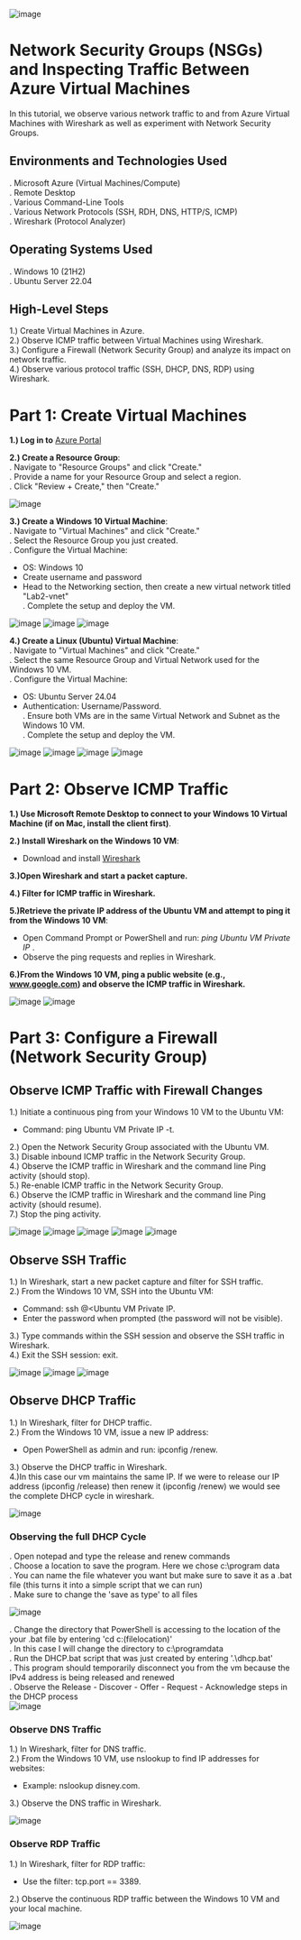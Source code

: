 <p a href="center">

  ![image](https://github.com/user-attachments/assets/79937302-672e-4f02-9edf-07d98ff2e017)
</p>

<h1>Network Security Groups (NSGs) and Inspecting Traffic Between Azure Virtual Machines</h1>

In this tutorial, we observe various network traffic to and from Azure Virtual Machines with Wireshark as well as experiment with Network Security Groups.

<h2>Environments and Technologies Used</h2>

. Microsoft Azure (Virtual Machines/Compute)<br>
. Remote Desktop<br>
. Various Command-Line Tools<br>
. Various Network Protocols (SSH, RDH, DNS, HTTP/S, ICMP)<br>
. Wireshark (Protocol Analyzer)<br>

<h2>Operating Systems Used</h2>

. Windows 10 (21H2)<br>
. Ubuntu Server 22.04<br>

<h2>High-Level Steps</h2>

1.) Create Virtual Machines in Azure.<br>
2.) Observe ICMP traffic between Virtual Machines using Wireshark.<br>
3.) Configure a Firewall (Network Security Group) and analyze its impact on network traffic.<br>
4.) Observe various protocol traffic (SSH, DHCP, DNS, RDP) using Wireshark.<br>

<h1>Part 1: Create Virtual Machines</h1>

**1.) Log in to** [Azure Portal](https://login.microsoftonline.com/organizations/oauth2/v2.0/authorize?redirect_uri=https%3A%2F%2Fportal.azure.com%2Fsignin%2Findex%2F&response_type=code%20id_token&scope=https%3A%2F%2Fmanagement.core.windows.net%2F%2Fuser_impersonation%20openid%20email%20profile&state=OpenIdConnect.AuthenticationProperties%3DsON0-jai790krMrk21_Iv00mcVrZMD9IluvQsz4ZaM_ME3UhhsSJDdicez-VakjcBZT6tvONzrOONCsEJ869d0aq4h3csgSc-aQucgurg4vKJ2fFjreFwH8Db9FSfKK_s0JDsksDw3hg6w4dVGq334ep-xpGRUQpH0HS-q1-8G_qw4aRHRDgEr7qNiuy50wiXWmO7wRp_ZkowxtAgF4eM2NqhhE_7cCshQE0KeDySHSfgqiCL0E9s4iLe1Vvx8_iiZQMebtqxAk8tuIRgoBPr98E-WMA8ypfJ1HrGhu64KInNuUD8_5QDWTVMA78ibHwHykZQV0gGGKGxPA5loeORTx9vyvFDwMhKOIdpOuoq2UJoayNdmm8iOQ83DmDcJFrLsAzQzyz6A7OO1HpyaLGuZaagOr5kb-MBQG6LHKNFoRmadMeHtBBjIeD59MNIX8kzrZ4auC6GELoCTROykYXu1jr5A9Eg2lc3I7RB5smBng1cY_p_CgWx4pYCONpvJNFpjuTPArXlpUWMYjGbJppYIR4Sk5teGFO5ecxFzw9mjZH3fPLshtVxtyZv19HxXvp&response_mode=form_post&nonce=638802648691811339.ZWJhMDIxZjItZDk4Mi00ZGQ2LTg0ZjAtN2RjYjFmMDk1MmNjNzY0OTI0NzctNzQxZS00ZmNkLThmMWYtNzU5ZGFjMGNlMTA1&client_id=c44b4083-3bb0-49c1-b47d-974e53cbdf3c&site_id=501430&client-request-id=efd57589-611a-40f4-90a8-546352cf44ff&x-client-SKU=ID_NET472&x-client-ver=8.3.0.0)<br>

**2.) Create a Resource Group**:<br />
. Navigate to "Resource Groups" and click "Create."<br>
. Provide a name for your Resource Group and select a region.<br>
. Click "Review + Create," then "Create."<br>

![image](https://github.com/user-attachments/assets/8e48c8a6-c773-48b2-b594-5a75a964b329)

**3.) Create a Windows 10 Virtual Machine**:<br>
. Navigate to "Virtual Machines" and click "Create."<br>
. Select the Resource Group you just created.<br>
. Configure the Virtual Machine:<br>
- OS: Windows 10<br>
- Create username and password<br>
- Head to the Networking section, then create a new virtual network titled "Lab2-vnet"<br>
. Complete the setup and deploy the VM.<br>

![image](https://github.com/user-attachments/assets/c7c9bb80-8054-4fe3-9a84-043fbad11892)
![image](https://github.com/user-attachments/assets/2a315d5d-48dc-4ff6-ba30-2aceff81cd75)
![image](https://github.com/user-attachments/assets/a56dc64d-5f24-4964-9abc-57b6bb3a8fbc)

**4.) Create a Linux (Ubuntu) Virtual Machine**:<br />
. Navigate to "Virtual Machines" and click "Create."<br>
. Select the same Resource Group and Virtual Network used for the Windows 10 VM.<br>
. Configure the Virtual Machine:<br>
- OS: Ubuntu Server 24.04<br>
- Authentication: Username/Password.<br>
. Ensure both VMs are in the same Virtual Network and Subnet as the Windows 10 VM.<br>
. Complete the setup and deploy the VM.<br>

![image](https://github.com/user-attachments/assets/53166f52-8704-40ab-83e0-0503f6fdf027)
![image](https://github.com/user-attachments/assets/db183cb0-5dd8-445d-92a2-2711fee0d94d)
![image](https://github.com/user-attachments/assets/7b0c398b-e479-491f-99f0-909b710570e9)
![image](https://github.com/user-attachments/assets/8b3adfaf-658a-4610-965f-76fce77b1797)

<h1>Part 2: Observe ICMP Traffic</h1>

**1.) Use Microsoft Remote Desktop to connect to your Windows 10 Virtual Machine (if on Mac, install the client first)**.<br />

**2.) Install Wireshark on the Windows 10 VM**:<br>
- Download and install [Wireshark](https://www.wireshark.org)<br />

**3.)Open Wireshark and start a packet capture.**<br>

**4.) Filter for ICMP traffic in Wireshark.**<br>

**5.)Retrieve the private IP address of the Ubuntu VM and attempt to ping it from the Windows 10 VM**:<br>
- Open Command Prompt or PowerShell and run: *ping Ubuntu VM Private IP* .<br>
- Observe the ping requests and replies in Wireshark.<br>

**6.)From the Windows 10 VM, ping a public website (e.g., www.google.com) and observe the ICMP traffic in Wireshark.**<br>

![image](https://github.com/user-attachments/assets/66270e75-c391-4900-9be1-660c1e7ed915)
![image](https://github.com/user-attachments/assets/f8efdc28-dda6-471c-a338-d3d55c02dedd)

<h1>Part 3: Configure a Firewall (Network Security Group)</h1>
<h2>Observe ICMP Traffic with Firewall Changes</h2>

1.) Initiate a continuous ping from your Windows 10 VM to the Ubuntu VM:<br>
- Command: ping Ubuntu VM Private IP -t.<br>

2.) Open the Network Security Group associated with the Ubuntu VM.<br>
3.) Disable inbound ICMP traffic in the Network Security Group.<br>
4.) Observe the ICMP traffic in Wireshark and the command line Ping activity (should stop).<br>
5.) Re-enable ICMP traffic in the Network Security Group.<br>
6.) Observe the ICMP traffic in Wireshark and the command line Ping activity (should resume).<br>
7.) Stop the ping activity.<br />

![image](https://github.com/user-attachments/assets/515a4a68-b5ef-4d6b-bda7-41ce3ffdecec)
![image](https://github.com/user-attachments/assets/1a71309e-bcc3-4f4e-8169-17ba8dad5be9)
![image](https://github.com/user-attachments/assets/92419143-ce8a-4317-b650-2fef60039e32)
![image](https://github.com/user-attachments/assets/2913c84c-dc2f-45e9-a88b-5ed82c33e49b)
![image](https://github.com/user-attachments/assets/ccc4236d-791d-43b0-8461-1829fa40985a)

<h2>Observe SSH Traffic</h2>

1.) In Wireshark, start a new packet capture and filter for SSH traffic.<br>
2.) From the Windows 10 VM, SSH into the Ubuntu VM:<br>
- Command: ssh <username>@<Ubuntu VM Private IP.<br>
- Enter the password when prompted (the password will not be visible).<br>

3.) Type commands within the SSH session and observe the SSH traffic in Wireshark.<br>
4.) Exit the SSH session: exit.<br>

![image](https://github.com/user-attachments/assets/c3136ee4-321b-47ac-ac23-8274220aa9b8)
![image](https://github.com/user-attachments/assets/542f9f57-f45c-466b-8f96-80471e9bbd2f)
![image](https://github.com/user-attachments/assets/57b5d7bf-0af2-43f7-9a1b-21b635f60d47)

<h2>Observe DHCP Traffic</h2>

1.) In Wireshark, filter for DHCP traffic.<br>
2.) From the Windows 10 VM, issue a new IP address:<br>
- Open PowerShell as admin and run: ipconfig /renew.<br>

3.) Observe the DHCP traffic in Wireshark.<br>
4.)In this case our vm maintains the same IP. If we were to release our IP address (ipconfig /release) then renew it (ipconfig /renew) we would see the complete DHCP cycle in wireshark.<br>

![image](https://github.com/user-attachments/assets/3bee0a16-d24f-44bc-9fba-894df56ee381)

<h3>Observing the full DHCP Cycle</h3>
. Open notepad and type the release and renew commands<br>
. Choose a location to save the program. Here we chose c:\program data<br>
. You can name the file whatever you want but make sure to save it as a .bat file (this turns it into a simple script that we can run)<br>
. Make sure to change the 'save as type' to all files<br>

![image](https://github.com/user-attachments/assets/b1ab87f6-b3c1-4fcb-86c1-21f768c2f4c5)

. Change the directory that PowerShell is accessing to the location of the your .bat file by entering 'cd c:(filelocation)'<br>
. In this case I will change the directory to c:\programdata<br>
. Run the DHCP.bat script that was just created by entering '.\dhcp.bat'<br>
. This program should temporarily disconnect you from the vm because the IPv4 address is being released and renewed<br>
. Observe the Release - Discover - Offer - Request - Acknowledge steps in the DHCP process<br>
![image](https://github.com/user-attachments/assets/22ff9c74-576e-4efb-b88a-75075e98653e)


<h3>Observe DNS Traffic</h3>

1.) In Wireshark, filter for DNS traffic.<br>
2.) From the Windows 10 VM, use nslookup to find IP addresses for websites:<br>
- Example: nslookup disney.com.<br>

3.) Observe the DNS traffic in Wireshark.<br>

![image](https://github.com/user-attachments/assets/6f9ed88a-cab9-4e4c-b4bb-d99a5a67dfc0)

<h3>Observe RDP Traffic</h3>

1.) In Wireshark, filter for RDP traffic:<br>
- Use the filter: tcp.port == 3389.<br>

2.) Observe the continuous RDP traffic between the Windows 10 VM and your local machine.<br>

![image](https://github.com/user-attachments/assets/77e8c696-cbe1-48cc-a456-b2449cd77aab)
